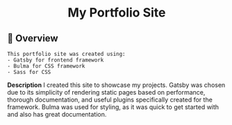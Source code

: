 <h1 align="center">
  My Portfolio Site
</h1>

## :paw_prints: Overview

    This portfolio site was created using:
    - Gatsby for frontend framework
    - Bulma for CSS framework 
    - Sass for CSS 

  **Description**
    I created this site to showcase my projects. Gatsby was chosen due to its simplicity of rendering static pages based on performance, thorough documentation, and useful plugins specifically created for the framework. Bulma was used for styling, as it was quick to get started with and also has great documentation. 

